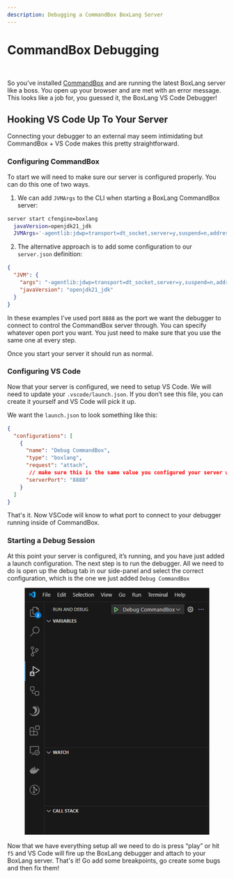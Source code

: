 ```yaml
---
description: Debugging a CommandBox BoxLang Server
---
```


# CommandBox Debugging

<figure><img src="../../../.gitbook/assets/commandbox.png" alt=""><figcaption></figcaption></figure>

So you’ve installed [CommandBox](../../running-boxlang/commandbox.md) and are running the latest BoxLang server like a boss. You open up your browser and are met with an error message. This looks like a job for, you guessed it, the BoxLang VS Code Debugger!

## Hooking VS Code Up To Your Server

Connecting your debugger to an external may seem intimidating but CommandBox + VS Code makes this pretty straightforward.

### Configuring CommandBox

To start we will need to make sure our server is configured properly. You can do this one of two ways.

1. We can add `JVMArgs` to the CLI when starting a BoxLang CommandBox server:

```bash
server start cfengine=boxlang 
  javaVersion=openjdk21_jdk 
  JVMArgs='-agentlib:jdwp=transport=dt_socket,server=y,suspend=n,address=8888'
```

2. The alternative approach is to add some configuration to our `server.json` definition:

```json
{
  "JVM": {
    "args": "-agentlib:jdwp=transport=dt_socket,server=y,suspend=n,address=8888",
    "javaVersion": "openjdk21_jdk"
  }
}
```

In these examples I’ve used port `8888` as the port we want the debugger to connect to control the CommandBox server through. You can specify whatever open port you want. You just need to make sure that you use the same one at every step.

Once you start your server it should run as normal.

### Configuring VS Code

Now that your server is configured, we need to setup VS Code. We will need to update your `.vscode/launch.json`. If you don’t see this file, you can create it yourself and VS Code will pick it up.

We want the `launch.json` to look something like this:

```json
{
  "configurations": [
    {
      "name": "Debug CommandBox",
      "type": "boxlang",
      "request": "attach",
       // make sure this is the same value you configured your server with            
      "serverPort": "8888"
    }
  ]
}
```

That's it.  Now VSCode will know to what port to connect to your debugger running inside of CommandBox.

### Starting a Debug Session

At this point your server is configured, it’s running, and you have just added a launch configuration. The next step is to run the debugger. All we need to do is open up the debug tab in our side-panel and select the correct configuration, which is the one we just added `Debug CommandBox`

<figure><img src="../../../.gitbook/assets/image (46).png" alt="" width="563"><figcaption></figcaption></figure>

Now that we have everything setup all we need to do is press “play” or hit `f5` and VS Code will fire up the BoxLang debugger and attach to your BoxLang server.  That's it!  Go add some breakpoints, go create some bugs and then fix them!
